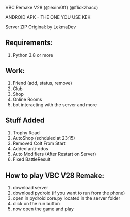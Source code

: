 VBC Remake V28 (@lexim0ff) (@flickzhacc)

ANDROID APK - THE ONE YOU USE KEK

Server ZIP Original: by LekmaDev

## Requirements: ##
1. Python 3.8 or more

## Work: ##
1. Friend (add, status, remove)
2. Club
3. Shop
4. Online Rooms
5. bot interacting with the server
and more 

## Stuff Added ##
1. Trophy Road
2. AutoShop (schduled at 23:15)
3. Removed Colt From Start
4. Added anti-ddos
5. Auto Modifiers (After Restart on Server)
6. Fixed BattleResult

## How to play VBC V28 Remake: ##
1. download server
2. download pydroid (if you want to run from the phone)
3. open in pydroid core.py located in the server folder
4. click on the run button
5. now open the game and play

